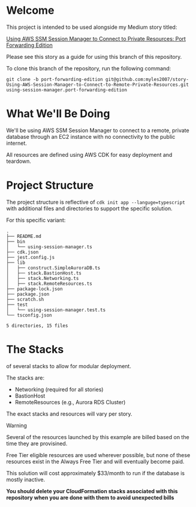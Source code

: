 # Welcome

This project is intended to be used alongside my Medium story titled:

[Using AWS SSM Session Manager to Connect to Private Resources: Port Forwarding Edition](https://medium.com/@mylesloffler/using-aws-ssm-session-manager-to-connect-to-private-resources-3083f55e3f16)

Please see this story as a guide for using this branch of this repository.

To clone this branch of the repository, run the following command:
```
git clone -b port-forwarding-edition git@github.com:myles2007/story-Using-AWS-Session-Manager-to-Connect-to-Remote-Private-Resources.git using-session-manager.port-forwarding-edition
```

# What We'll Be Doing
We'll be using AWS SSM Session Manager to connect to a remote, private database through an EC2 instance with no connectivity to the public internet.

All resources are defined using AWS CDK for easy deployment and teardown.

# Project Structure
The project structure is reflective of `cdk init app --languge=typescript` with additional files and directories to support the specific solution.

For this specific variant:

```
.
├── README.md
├── bin
│   └── using-session-manager.ts
├── cdk.json
├── jest.config.js
├── lib
│   ├── construct.SimpleAuroraDB.ts
│   ├── stack.BastionHost.ts
│   ├── stack.Networking.ts
│   ├── stack.RemoteResources.ts
├── package-lock.json
├── package.json
├── scratch.sh
├── test
│   └── using-session-manager.test.ts
└── tsconfig.json

5 directories, 15 files
```

# The Stacks
of several stacks to allow for modular deployment.

The stacks are:

 - Networking (required for all stories)
 - BastionHost
 - RemoteResources (e.g., Aurora RDS Cluster)

The exact stacks and resources will vary per story.

>[!WARNING]
> Several of the resources launched by this example are billed based on the time they are provisined.
>
> Free Tier eligible resources are used wherever possible, but none of these
> resources exist in the Always Free Tier and will eventually become paid.
>
> This solution will cost approximately $33/month to run if the database is mostly inactive.
>
> **You should delete your CloudFormation stacks associated with this repository
> when you are done with them to avoid unexpected bills**
